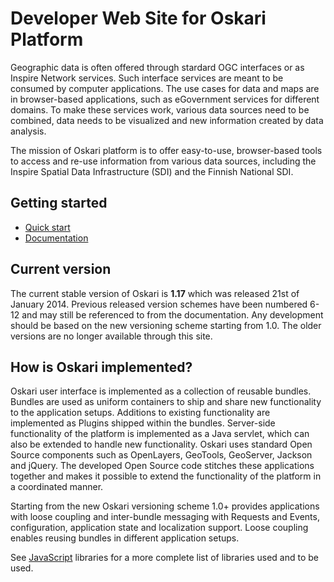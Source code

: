 # Developer Web Site for Oskari Platform

Geographic data is often offered through stardard OGC interfaces or as Inspire Network services. Such interface services are meant to be consumed by computer applications. The use cases for data and maps are in browser-based applications, such as eGovernment services for different domains. To make these services work, various data sources need to be combined, data needs to be visualized and new information created by data analysis.

The mission of Oskari platform is to offer easy-to-use, browser-based tools to access and re-use information from various data sources, including the Inspire Spatial Data Infrastructure (SDI) and the Finnish National SDI.

## Getting started

* [Quick start](/quick-start)
* [Documentation](/documentation)

## Current version

The current stable version of Oskari is **1.17** which was released 21st of January 2014. Previous released version schemes have been numbered 6-12 and may still be referenced to from the documentation. Any development should be based on the new versioning scheme starting from 1.0. The older versions are no longer available through this site.

## How is Oskari implemented?

Oskari user interface is implemented as a collection of reusable bundles. Bundles are used as uniform containers to ship and share new functionality to the application setups. Additions to existing functionality are implemented as Plugins shipped within the bundles. Server-side functionality of the platform is implemented as a Java servlet, which can also be extended to handle new functionality. Oskari uses standard Open Source components such as OpenLayers, GeoTools, GeoServer, Jackson and jQuery. The developed Open Source code stitches these applications together and makes it possible to extend the functionality of the platform in a coordinated manner.

Starting from the new Oskari versioning scheme 1.0+ provides applications with loose coupling and inter-bundle messaging with Requests and Events, configuration, application state and localization support. Loose coupling enables reusing bundles in different application setups.

See [JavaScript](/libraries) libraries for a more complete list of libraries used and to be used.